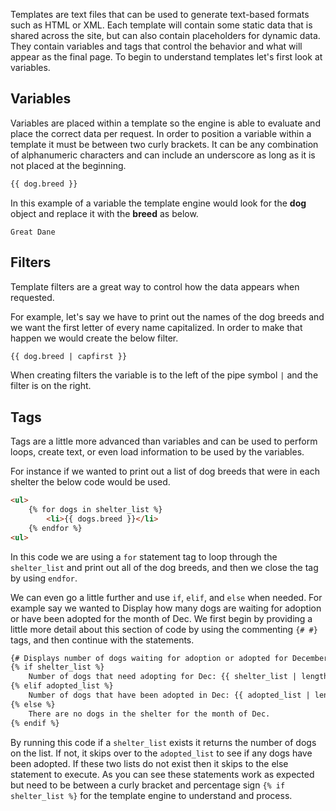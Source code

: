 Templates are text files that can be used to generate text-based formats such as HTML or XML. Each template will contain some static data that is shared across the site, but can also contain placeholders for dynamic data. They contain variables and tags that control the behavior and what will appear as the final page. To begin to understand templates let's first look at variables.

## Variables

Variables are placed within a template so the engine is able to evaluate and place the correct data per request. In order to position a variable within a template it must be between two curly brackets. It can be any combination of alphanumeric characters and can include an underscore as long as it is not placed at the beginning.

```html
{{ dog.breed }}
```

In this example of a variable the template engine would look for the **dog** object and replace it with the **breed** as below.

```text
Great Dane
```

## Filters

Template filters are a great way to control how the data appears when requested.

For example, let's say we have to print out the names of the dog breeds and we want the first letter of every name capitalized. In order to make that happen we would create the below filter.

```html
{{ dog.breed | capfirst }}
```

When creating filters the variable is to the left of the pipe symbol `|` and the filter is on the right.

## Tags

Tags are a little more advanced than variables and can be used to perform loops, create text, or even load information to be used by the variables.

For instance if we wanted to print out a list of dog breeds that were in each shelter the below code would be used.

```html
<ul>
    {% for dogs in shelter_list %}
        <li>{{ dogs.breed }}</li>
    {% endfor %}
<ul>
```

In this code we are using a `for` statement tag to loop through the `shelter_list` and print out all of the dog breeds, and then we close the tag by using `endfor`.

We can even go a little further and use `if`, `elif`, and `else` when needed. For example say we wanted to Display how many dogs are waiting for adoption or have been adopted for the month of Dec. We first begin by providing a little more detail about this section of code by using the commenting `{# #}` tags, and then continue with the statements.

```html
{# Displays number of dogs waiting for adoption or adopted for December #}
{% if shelter_list %}
    Number of dogs that need adopting for Dec: {{ shelter_list | length }}
{% elif adopted_list %}
    Number of dogs that have been adopted in Dec: {{ adopted_list | length }}
{% else %}
    There are no dogs in the shelter for the month of Dec.
{% endif %}
```

By running this code if a `shelter_list` exists it returns the number of dogs on the list. If not, it skips over to the `adopted_list` to see if any dogs have been adopted. If these two lists do not exist then it skips to the else statement to execute. As you can see these statements work as expected but need to be between a curly bracket and percentage sign `{% if shelter_list %}` for the template engine to understand and process.
